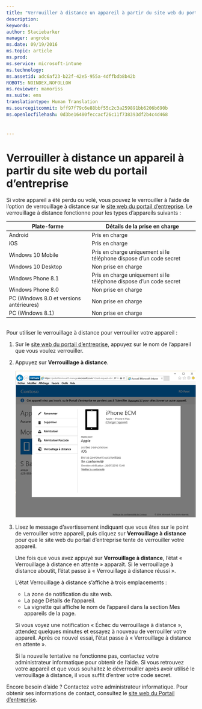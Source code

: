 ```yaml
---
title: "Verrouiller à distance un appareil à partir du site web du portail d’entreprise | Microsoft Intune"
description: 
keywords: 
author: Staciebarker
manager: angrobe
ms.date: 09/19/2016
ms.topic: article
ms.prod: 
ms.service: microsoft-intune
ms.technology: 
ms.assetid: adc6af23-b22f-42e5-955a-4dffbdb8b42b
ROBOTS: NOINDEX,NOFOLLOW
ms.reviewer: mamoriss
ms.suite: ems
translationtype: Human Translation
ms.sourcegitcommit: bff97f79c6e88bbf55c2c3a259891bb6206b690b
ms.openlocfilehash: 0d3be16480feccacf26c11f738393df2b4c4d468


---
```



# Verrouiller à distance un appareil à partir du site web du portail d’entreprise

Si votre appareil a été perdu ou volé, vous pouvez le verrouiller à l’aide de l’option de verrouillage à distance sur le [site web du portail d’entreprise](http://portal.manage.microsoft.com). Le verrouillage à distance fonctionne pour les types d’appareils suivants :

Plate-forme  |Détails de la prise en charge  
---------|---------
Android | Pris en charge       
iOS | Pris en charge
Windows 10 Mobile | Pris en charge uniquement si le téléphone dispose d’un code secret     
Windows 10 Desktop | Non prise en charge  
Windows Phone 8.1 | Pris en charge uniquement si le téléphone dispose d’un code secret
Windows Phone 8.0 | Non prise en charge
PC (Windows 8.0 et versions antérieures) | Non prise en charge       
PC (Windows 8.1) | Non prise en charge

</br>
Pour utiliser le verrouillage à distance pour verrouiller votre appareil :

1.  Sur le [site web du portail d’entreprise](http://portal.manage.microsoft.com), appuyez sur le nom de l’appareil que vous voulez verrouiller.

2.  Appuyez sur **Verrouillage à distance**.

    ![remote-lock-option-on-company-portal-website](./media/iwp-screen-with-all-options.png)

3.  Lisez le message d’avertissement indiquant que vous êtes sur le point de verrouiller votre appareil, puis cliquez sur **Verrouillage à distance** pour que le site web du portail d’entreprise tente de verrouiller votre appareil.

    Une fois que vous avez appuyé sur **Verrouillage à distance**, l’état « Verrouillage à distance en attente » apparaît.  Si le verrouillage à distance aboutit, l’état passe à « Verrouillage à distance réussi ».

    L’état Verrouillage à distance s’affiche à trois emplacements :

    * La zone de notification du site web.
    * La page Détails de l’appareil.
    * La vignette qui affiche le nom de l’appareil dans la section Mes appareils de la page.

    Si vous voyez une notification « Échec du verrouillage à distance », attendez quelques minutes et essayez à nouveau de verrouiller votre appareil. Après ce nouvel essai, l’état passe à « Verrouillage à distance en attente ».

    Si la nouvelle tentative ne fonctionne pas, contactez votre administrateur informatique pour obtenir de l’aide. Si vous retrouvez votre appareil et que vous souhaitez le déverrouiller après avoir utilisé le verrouillage à distance, il vous suffit d’entrer votre code secret.

Encore besoin d’aide ? Contactez votre administrateur informatique. Pour obtenir ses informations de contact, consultez le [site web du Portail d’entreprise](http://portal.manage.microsoft.com).




<!--HONumber=Sep16_HO3-->


